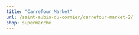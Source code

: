```yaml
---
title: "Carrefour Market"
url: /saint-aubin-du-cormier/carrefour-market-2/
shop: supermarché
---
```

